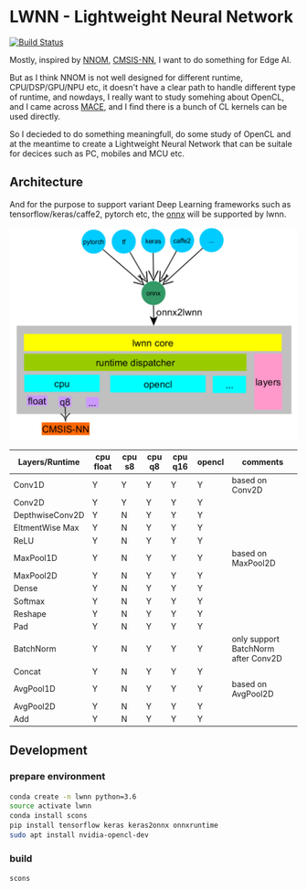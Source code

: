 # LWNN - Lightweight Neural Network

[![Build Status](https://travis-ci.org/lwnn/lwnn.svg?branch=master)](https://travis-ci.org/lwnn/lwnn)

Mostly, inspired by [NNOM](https://github.com/majianjia/nnom), [CMSIS-NN](https://github.com/ARM-software/CMSIS_5/tree/develop/CMSIS/NN), I want to do something for Edge AI.

But as I think NNOM is not well designed for different runtime, CPU/DSP/GPU/NPU etc, it doesn't have a clear path to handle different type of runtime, and nowdays, I really want to study somehing about OpenCL, and I came across [MACE](https://github.com/XiaoMi/mace/tree/master/mace/ops/opencl/cl), and I find there is a bunch of CL kernels can be used directly.

So I decieded to do something meaningfull, do some study of OpenCL and at the meantime to create a Lightweight Neural Network that can be suitale for decices such as PC, mobiles and MCU etc.

## Architecture

And for the purpose to support variant Deep Learning frameworks such as tensorflow/keras/caffe2, pytorch etc, the [onnx](https://onnx.ai/) will be supported by lwnn.

![arch](docs/arch.png)

| Layers/Runtime | cpu float | cpu s8 | cpu q8 | cpu q16 | opencl | comments |
| - | - | - | - | - | - | - |
| Conv1D | Y | Y | Y | Y | Y | based on Conv2D |
| Conv2D | Y | Y | Y | Y | Y | |
| DepthwiseConv2D | Y | N | Y | Y | Y | |
| EltmentWise Max | Y | N | Y | Y | Y | |
| ReLU | Y | N | Y | Y | Y | |
| MaxPool1D | Y | N | Y | Y | Y | based on MaxPool2D |
| MaxPool2D | Y | N | Y | Y | Y | |
| Dense | Y | N | Y | Y | Y | |
| Softmax | Y | N | Y | Y | Y | |
| Reshape | Y | N | Y | Y | Y | |
| Pad | Y | N | Y | Y | Y | |
| BatchNorm | Y | N | Y | Y | Y | only support BatchNorm after Conv2D |
| Concat | Y | N | Y | Y | Y | |
| AvgPool1D | Y | N | Y | Y | Y | based on AvgPool2D |
| AvgPool2D | Y | N | Y | Y | Y | |
| Add | Y | N | Y | Y | Y | |

## Development

### prepare environment
```sh
conda create -n lwnn python=3.6
source activate lwnn
conda install scons 
pip install tensorflow keras keras2onnx onnxruntime
sudo apt install nvidia-opencl-dev
```

### build

```sh
scons
```
